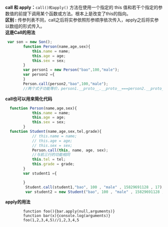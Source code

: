 **call 和 apply：**`call()和apply()` 方法在使用一个指定的 this 值和若干个指定的参数值的前提下调用某个函数或方法。根本上是改变了this的指向。<br>
**区别 :** 传参列表不同，call之后将实参依照形参顺序依次传入，apply之后将实参以数组的形式传入。<br>
**这是Call的用法**
```javaScript
 var son = new Son();
        function Person(name,age,sex){
            this.name = name;
            this.age = age;
            this.sex = sex;
        }
        var person1 = new Person("bao",100,"male");
        var person2 ={
        }
        Person.call(person2,"bao",100,"male");
        //两个式子功能等价，person1.__proto__.__proto__===person2.__proto__
```
**call也可以用来简化代码**

```javascript
  function Person(name,age,sex){
            this.name = name;
            this.age = age;
            this.sex = sex;
        }
  function Student(name,age,sex,tel,grade){
            // this.name = name;
            // this.age = age;
            // this.sex = sex;
            Person.call(this, name, age, sex);
            //与前三行的功能相同
            this.tel = tel;
            this.grade = grade; 
        }
        var student1 ={

        }
         Student.call(student1,"bao", 100 , "male" , 15829691128 , 17);
         var student2 = new Student("bao", 100 , "male" , 15829691128 , 17);
```
**apply的用法**

```javacript
		function foo(){bar.apply(null,arguments)}
        function bar(x){console.log(arguments)}
        foo(1,2,3,4,5)//1,2,3,4,5
```
